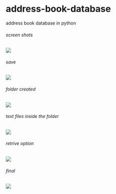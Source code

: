 address-book-database
=====================

address book database in python

###### screen shots
<img src = "https://raw.githubusercontent.com/bhaskar4n/address-book-database/master/address%20book/main.PNG"/>

###### save
<img src = "https://raw.githubusercontent.com/bhaskar4n/address-book-database/master/address%20book/save.PNG"/>

###### folder created
<img src = "https://raw.githubusercontent.com/bhaskar4n/address-book-database/master/address%20book/folder.PNG"/>

###### text files inside the folder
<img src = "https://raw.githubusercontent.com/bhaskar4n/address-book-database/master/address%20book/filenames.PNG"/>

###### retrive option
<img src = "https://raw.githubusercontent.com/bhaskar4n/address-book-database/master/address%20book/retrive.PNG"/>

###### final
<img src = "https://raw.githubusercontent.com/bhaskar4n/address-book-database/master/address%20book/final.PNG"/>
